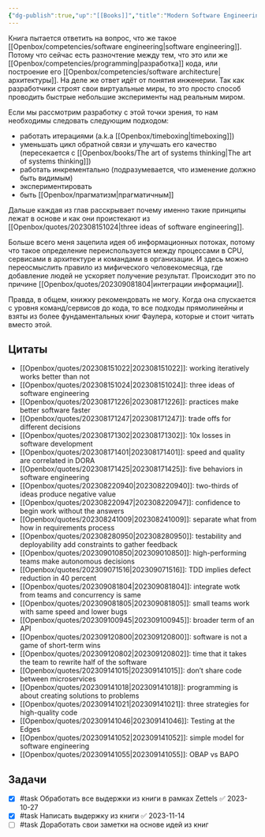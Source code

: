 ```yaml
---
{"dg-publish":true,"up":"[[Books]]","title":"Modern Software Engineering","category":"book","status":"Reviewing","tags":["books"],"rating":2,"date":"2023-01-14","modified_at":"2023-11-14T15:05:27+04:00","dg-path":"/books/Modern Software Engineering.md","permalink":"/books/modern-software-engineering/","dgPassFrontmatter":true}
---
```





Книга пытается ответить на вопрос, что же такое [[Openbox/competencies/software engineering\|software engineering]]. Потому что сейчас есть разночтение между тем, что это или же [[Openbox/competencies/programming\|разработка]] кода, или построение его [[Openbox/competencies/software architecture\|архитектуры]]. На деле же ответ идёт от понятия инженерии. Так как разработчики строят свои виртуальные миры, то это просто способ проводить быстрые небольшие эксперименты над реальным миром.

Если мы рассмотрим разработку с этой точки зрения, то нам необходимы следовать следующим подходом:
- работать итерациями (a.k.a [[Openbox/timeboxing\|timeboxing]])
- уменьшать цикл обратной связи и улучшать его качество (пересекается с [[Openbox/books/The art of systems thinking\|The art of systems thinking]])
- работать инкрементально (подразумевается, что изменение должно быть видимым)
- экспериментировать
- быть [[Openbox/прагматизм\|прагматичным]]

Дальше каждая из глав расскрывает почему именно такие принципы лежат в основе и как они проистекают из [[Openbox/quotes/202308151024\|three ideas of software engineering]].

Больше всего меня зацепила идея об информационных потоках, потому что такое определение переиспользуется между процессами в CPU, сервисами в архитектуре и командами в организации. И здесь можно переосмыслить правило из мифического человекомесяца, где добавление людей не ускоряет получение результат. Происходит это по причине [[Openbox/quotes/202309081804\|интеграции информации]].

Правда, в общем, книжку рекомендовать не могу. Когда она спускается с уровня команд/сервисов до кода, то все подходы прямолинейны и взяты из более фундаментальных книг Фаулера, которые и стоит читать вместо этой.

## Цитаты

- [[Openbox/quotes/202308151022\|202308151022]]: working iteratively works better than not
- [[Openbox/quotes/202308151024\|202308151024]]: three ideas of software engineering
- [[Openbox/quotes/202308171226\|202308171226]]: practices make better software faster
- [[Openbox/quotes/202308171247\|202308171247]]: trade offs for different decisions
- [[Openbox/quotes/202308171302\|202308171302]]: 10x losses in software development
- [[Openbox/quotes/202308171401\|202308171401]]: speed and quality are correlated in DORA
- [[Openbox/quotes/202308171425\|202308171425]]: five behaviors in software engineering
- [[Openbox/quotes/202308220940\|202308220940]]: two-thirds of ideas produce negative value
- [[Openbox/quotes/202308220947\|202308220947]]: confidence to begin work without the answers
- [[Openbox/quotes/202308241009\|202308241009]]: separate what from how in requirements process
- [[Openbox/quotes/202308280950\|202308280950]]: testability and deployability add constraints to gather feedback
- [[Openbox/quotes/202309010850\|202309010850]]: high-performing teams make autonomous decisions
- [[Openbox/quotes/202309071516\|202309071516]]: TDD implies defect reduction in 40 percent
- [[Openbox/quotes/202309081804\|202309081804]]: integrate wotk from teams and concurrency is same
- [[Openbox/quotes/202309081805\|202309081805]]: small teams work with same speed and lower bugs
- [[Openbox/quotes/202309100945\|202309100945]]: broader term of an API
- [[Openbox/quotes/202309120800\|202309120800]]: software is not a game of short-term wins
- [[Openbox/quotes/202309120802\|202309120802]]: time that it takes the team to rewrite half of the software
- [[Openbox/quotes/202309141015\|202309141015]]: don’t share code between microservices
- [[Openbox/quotes/202309141018\|202309141018]]: programming is about creating solutions to problems
- [[Openbox/quotes/202309141021\|202309141021]]: three strategies for high-quality code
- [[Openbox/quotes/202309141046\|202309141046]]: Testing at the Edges
- [[Openbox/quotes/202309141052\|202309141052]]: simple model for software engineering
- [[Openbox/quotes/202309141055\|202309141055]]: OBAP vs BAPO


## Задачи

- [x] #task Обработать все выдержки из книги в рамках Zettels ✅ 2023-10-27
- [x] #task Написать выдержку из книги ✅ 2023-11-14
- [ ] #task Доработать свои заметки на основе идей из книг
